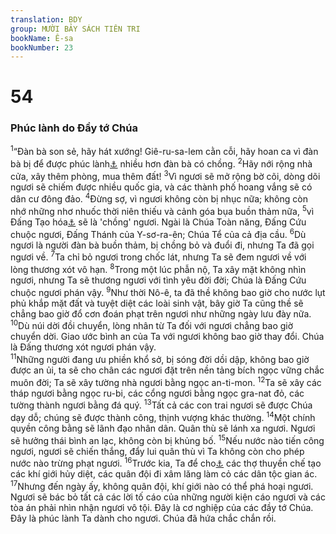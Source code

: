 ```yaml
---
translation: BDY
group: MƯỜI BẢY SÁCH TIÊN TRI
bookName: Ê-sa 
bookNumber: 23
---
```


<div class="title"><h1>54</h1><h3>Phúc lành do Đầy tớ Chúa</h3></div>
<span class="verse es_54_1"><sup>1</sup>“Đàn bà son sẻ, hãy hát xướng! Giê-ru-sa-lem cằn cỗi, hãy hoan ca vì đàn bà bị để được phúc lành<a href="#" data-toggle="tooltip" data-placement="bottom" title="Nt con cái">⚓</a> nhiều hơn đàn bà có chồng. </span>
<span class="verse es_54_2"><sup>2</sup>Hãy nới rộng nhà cửa, xây thêm phòng, mua thêm đất! </span>
<span class="verse es_54_3"><sup>3</sup>Vì ngươi sẽ mở rộng bờ cõi, dòng dõi ngươi sẽ chiếm được nhiều quốc gia, và các thành phố hoang vắng sẽ có dân cư đông đảo. </span>
<span class="verse es_54_4"><sup>4</sup>Đừng sợ, vì ngươi không còn bị nhục nữa; không còn nhớ những nhơ nhuốc thời niên thiếu và cảnh góa bụa buồn thảm nữa, </span>
<span class="verse es_54_5"><sup>5</sup>vì Đấng Tạo hóa<a href="#" data-toggle="tooltip" data-placement="bottom" title="Ctd Đấng tạo nên ngươi">⚓</a> sẽ là &#39;chồng&#39; ngươi. Ngài là Chúa Toàn năng, Đấng Cứu chuộc ngươi, Đấng Thánh của Y-sơ-ra-ên; Chúa Tể của cả địa cầu. </span>
<span class="verse es_54_6"><sup>6</sup>Dù ngươi là người đàn bà buồn thảm, bị chồng bỏ và đuổi đi, nhưng Ta đã gọi ngươi về. </span>
<span class="verse es_54_7"><sup>7</sup>Ta chỉ bỏ ngươi trong chốc lát, nhưng Ta sẽ đem ngươi về với lòng thương xót vô hạn. </span>
<span class="verse es_54_8"><sup>8</sup>Trong một lúc phẫn nộ, Ta xây mặt không nhìn ngươi, nhưng Ta sẽ thương ngươi với tình yêu đời đời; Chúa là Đấng Cứu chuộc ngươi phán vậy. </span>
<span class="verse es_54_9"><sup>9</sup>Như thời Nô-ê, ta đã thề không bao giờ cho nước lụt phủ khắp mặt đất và tuyệt diệt các loài sinh vật, bây giờ Ta cũng thề sẽ chẳng bao giờ đổ cơn đoán phạt trên ngươi như những ngày lưu đày nữa. </span>
<span class="verse es_54_10"><sup>10</sup>Dù núi dời đồi chuyển, lòng nhân từ Ta đối với ngươi chẳng bao giờ chuyển dời. Giao ước bình an của Ta với ngươi không bao giờ thay đổi. Chúa là Đấng thương xót ngươi phán vậy.<br/></span>
<span class="verse es_54_11"><sup>11</sup>Những người đang ưu phiền khổ sở, bị sóng đời dồi dập, không bao giờ được an ủi, ta sẽ cho chân các ngươi đặt trên nền tảng bích ngọc vững chắc muôn đời; Ta sẽ xây tường nhà ngươi bằng ngọc an-ti-mon. </span>
<span class="verse es_54_12"><sup>12</sup>Ta sẽ xây các tháp ngươi bằng ngọc ru-bi, các cổng ngươi bằng ngọc gra-nat đỏ, các tường thành ngươi bằng đá quý. </span>
<span class="verse es_54_13"><sup>13</sup>Tất cả các con trai ngươi sẽ được Chúa dạy dỗ; chúng sẽ được thành công, thịnh vượng khác thường. </span>
<span class="verse es_54_14"><sup>14</sup>Một chính quyền công bằng sẽ lãnh đạo nhân dân. Quân thù sẽ lánh xa ngươi. Ngươi sẽ hưởng thái bình an lạc, không còn bị khủng bố. </span>
<span class="verse es_54_15"><sup>15</sup>Nếu nước nào tiến công ngươi, ngươi sẽ chiến thắng, đẩy lui quân thù vì Ta không còn cho phép nước nào trừng phạt ngươi. </span>
<span class="verse es_54_16"><sup>16</sup>Trước kia, Ta để cho<a href="#" data-toggle="tooltip" data-placement="bottom" title="Nt tạo">⚓</a> các thợ thuyền chế tạo các khí giới hủy diệt, các quân đội đi xâm lăng làm cỏ các dân tộc gian ác. </span>
<span class="verse es_54_17"><sup>17</sup>Nhưng đến ngày ấy, không quân đội, khí giới nào có thể phá hoại ngươi. Ngươi sẽ bác bỏ tất cả các lời tố cáo của những người kiện cáo ngươi và các tòa án phải nhìn nhận ngươi vô tội. Đây là cơ nghiệp của các đầy tớ Chúa. Đây là phúc lành Ta dành cho ngươi. Chúa đã hứa chắc chắn rồi.</span>
